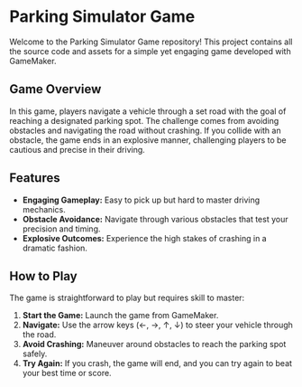 # Parking Simulator Game

Welcome to the Parking Simulator Game repository! This project contains all the source code and assets for a simple yet engaging game developed with GameMaker. 

## Game Overview

In this game, players navigate a vehicle through a set road with the goal of reaching a designated parking spot. The challenge comes from avoiding obstacles and navigating the road without crashing. If you collide with an obstacle, the game ends in an explosive manner, challenging players to be cautious and precise in their driving.

## Features

- **Engaging Gameplay:** Easy to pick up but hard to master driving mechanics.
- **Obstacle Avoidance:** Navigate through various obstacles that test your precision and timing.
- **Explosive Outcomes:** Experience the high stakes of crashing in a dramatic fashion.

## How to Play

The game is straightforward to play but requires skill to master:

1. **Start the Game:** Launch the game from GameMaker.
2. **Navigate:** Use the arrow keys (←, →, ↑, ↓) to steer your vehicle through the road.
3. **Avoid Crashing:** Maneuver around obstacles to reach the parking spot safely.
4. **Try Again:** If you crash, the game will end, and you can try again to beat your best time or score.
